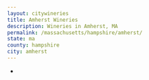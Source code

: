 ```yaml
---
layout: citywineries
title: Amherst Wineries
description: Wineries in Amherst, MA
permalink: /massachusetts/hampshire/amherst/
state: ma
county: hampshire
city: amherst
---
```

-
